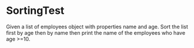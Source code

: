 # SortingTest

Given a list of employees object with properties name and age. 
Sort the list first by age then by name then print the name of the employees who have age >=10.